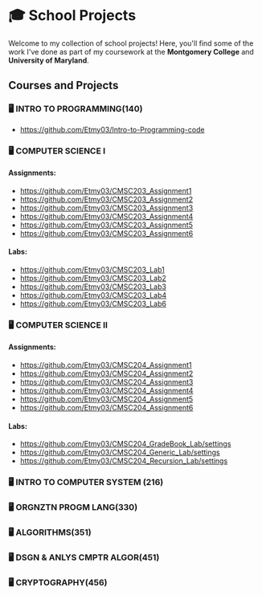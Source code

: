 # 🎓 School Projects

Welcome to my collection of school projects! Here, you'll find some of the work I've done as part of my coursework at the **Montgomery College** and **University of Maryland**.

## Courses and Projects

### 🖥️ INTRO TO PROGRAMMING(140)
- https://github.com/Etmy03/Intro-to-Programming-code

### 🖥️ COMPUTER SCIENCE I

#### Assignments:
- https://github.com/Etmy03/CMSC203_Assignment1
- https://github.com/Etmy03/CMSC203_Assignment2
- https://github.com/Etmy03/CMSC203_Assignment3
- https://github.com/Etmy03/CMSC203_Assignment4
- https://github.com/Etmy03/CMSC203_Assignment5
- https://github.com/Etmy03/CMSC203_Assignment6

#### Labs:
- https://github.com/Etmy03/CMSC203_Lab1
- https://github.com/Etmy03/CMSC203_Lab2
- https://github.com/Etmy03/CMSC203_Lab3
- https://github.com/Etmy03/CMSC203_Lab4
- https://github.com/Etmy03/CMSC203_Lab6

### 🖥️ COMPUTER SCIENCE II

#### Assignments:
- https://github.com/Etmy03/CMSC204_Assignment1
- https://github.com/Etmy03/CMSC204_Assignment2
- https://github.com/Etmy03/CMSC204_Assignment3
- https://github.com/Etmy03/CMSC204_Assignment4
- https://github.com/Etmy03/CMSC204_Assignment5
- https://github.com/Etmy03/CMSC204_Assignment6

#### Labs:
- https://github.com/Etmy03/CMSC204_GradeBook_Lab/settings
- https://github.com/Etmy03/CMSC204_Generic_Lab/settings
- https://github.com/Etmy03/CMSC204_Recursion_Lab/settings

### 🖥 INTRO TO COMPUTER SYSTEM (216)

### 🖥️ ORGNZTN PROGM LANG(330)

### 🖥️ ALGORITHMS(351)

### 🖥️ DSGN & ANLYS CMPTR ALGOR(451)

### 🖥️ CRYPTOGRAPHY(456)

<!--
### 🔢 DATA STRUCTURES
- [Project 1: Binary Search Tree Implementation](https://github.com/username/school-bst)  
  Built a binary search tree from scratch and implemented search, insert, and delete operations.
- [Project 2: Hashing Techniques](https://github.com/username/school-hashing)  
  Implemented and compared various hashing techniques.

### 📊 DATABASE SYSTEMS
- [SQL Query Optimization](https://github.com/username/school-sql-project)  
  Analyzed and optimized SQL queries for a relational database system.

## Explore All Repositories
Looking for more? Check out all my **[school-related repositories here](https://github.com/username?tab=repositories&q=school)**.
-->
